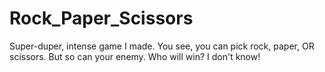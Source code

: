 # Rock_Paper_Scissors
Super-duper, intense game I made. You see, you can pick rock, paper, OR scissors. But so can your enemy. Who will win? I don't know! 
